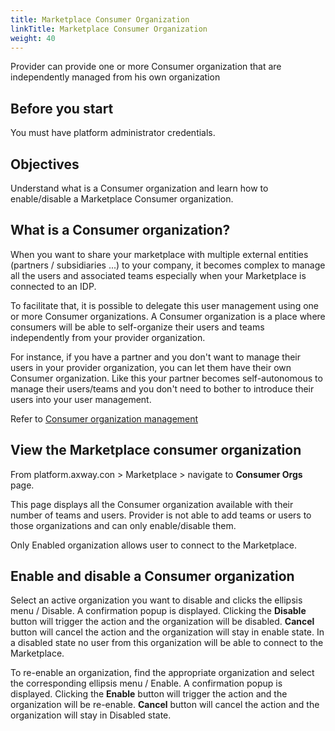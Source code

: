 ```yaml
---
title: Marketplace Consumer Organization
linkTitle: Marketplace Consumer Organization
weight: 40
---
```


Provider can provide one or more Consumer organization that are independently managed from his own organization

## Before you start

You must have platform administrator credentials.

## Objectives

Understand what is a Consumer organization and learn how to enable/disable a Marketplace Consumer organization.

## What is a Consumer organization?

When you want to share your marketplace with multiple external entities (partners / subsidiaries ...) to your company, it becomes complex to manage all the users and associated teams especially when your Marketplace is connected to an IDP.

To facilitate that, it is possible to delegate this user management using one or more Consumer organizations. A Consumer organization is a place where consumers will be able to self-organize their users and teams independently from your provider organization.

For instance, if you have a partner and you don't want to manage their users in your provider organization, you can let them have their own Consumer organization. Like this your partner becomes self-autonomous to manage their users/teams and you don't need to bother to introduce their users into your user management.

Refer to [Consumer organization management](/docs/manage_marketplace/consumer_experience/consuner_organization)

## View the Marketplace consumer organization

From platform.axway.con > Marketplace > navigate to **Consumer Orgs** page.

This page displays all the Consumer organization available with their number of teams and users. Provider is not able to add teams or users to those organizations and can only enable/disable them.

Only Enabled organization allows user to connect to the Marketplace.

## Enable and disable a Consumer organization

Select an active organization you want to disable and clicks the ellipsis menu / Disable. A confirmation popup is displayed. Clicking the **Disable** button will trigger the action and the organization will be disabled. **Cancel** button will cancel the action and the organization will stay in enable state. In a disabled state no user from this organization will be able to connect to the Marketplace.

To re-enable an organization, find the appropriate organization and select the corresponding ellipsis menu / Enable. A confirmation popup is displayed. Clicking the **Enable** button will trigger the action and the organization will be re-enable. **Cancel** button will cancel the action and the organization will stay in Disabled state.